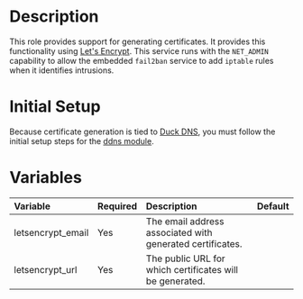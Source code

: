 # Description

This role provides support for generating certificates.  It provides this functionality using
[Let's Encrypt](www.letsencrypt.org).  This service runs with the `NET_ADMIN` capability to allow the embedded
`fail2ban` service to add `iptable` rules when it identifies intrusions.

# Initial Setup

Because certificate generation is tied to [Duck DNS](www.duckdns.org), you must follow the initial setup steps for the
[ddns module](../ddns/README.md).

# Variables

| Variable          | Required | Description                                               | Default |
|:------------------|:---------|:----------------------------------------------------------|:--------|
| letsencrypt_email | Yes      | The email address associated with generated certificates. |         |
| letsencrypt_url   | Yes      | The public URL for which certificates will be generated.  |         |
